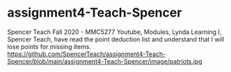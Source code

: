 # assignment4-Teach-Spencer
Spencer Teach
Fall 2020  - MMC5277 
Youtube, Modules, Lynda Learning
I, Spencer Teach, have read the point deduction list and understand that I will lose points for missing items. 
https://github.com/SpencerTeach/assignment4-Teach-Spencer/blob/main/assignment4-Teach-Spencer/image/patriots.jpg

